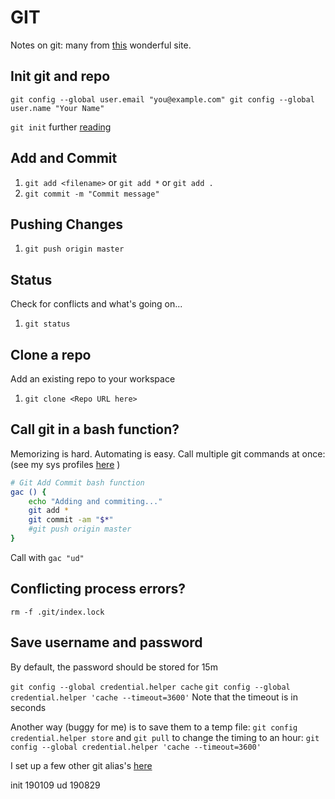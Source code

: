 GIT
=======

Notes on git: many from [this](http://rogerdudler.github.io/git-guide/) wonderful site. 



Init git and repo
---------
`git config --global user.email "you@example.com"
 git config --global user.name "Your Name"`

`git init`
further [reading](https://help.github.com/en/articles/adding-an-existing-project-to-github-using-the-command-line)



Add and Commit
---------
1. `git add <filename>` or `git add *` or `git add .`
2. `git commit -m "Commit message"`



Pushing Changes
---------
1. `git push origin master`



Status
---------
Check for conflicts and what's going on... 
1. `git status`



Clone a repo
---------
Add an existing repo to your workspace
1. `git clone <Repo URL here>`



Call git in a bash function? 
---------
Memorizing is hard. Automating is easy. Call multiple git commands at once:
(see my sys profiles [here](https://github.com/kwcooper/sysConfig) )

```bash
# Git Add Commit bash function
gac () { 
	echo "Adding and commiting..."
    git add * 
    git commit -am "$*"
    #git push origin master
}
```

Call with `gac "ud"`  



Conflicting process errors?
---------
`rm -f .git/index.lock`



Save username and password 
---------
By default, the password should be stored for 15m

`git config --global credential.helper cache`
`git config --global credential.helper 'cache --timeout=3600'`
Note that the timeout is in seconds

Another way (buggy for me) is to save them to a temp file:
`git config credential.helper store` and `git pull`
to change the timing to an hour:
`git config --global credential.helper 'cache --timeout=3600'`

I set up a few other git alias's [here](github.com)



init 190109
ud   190829